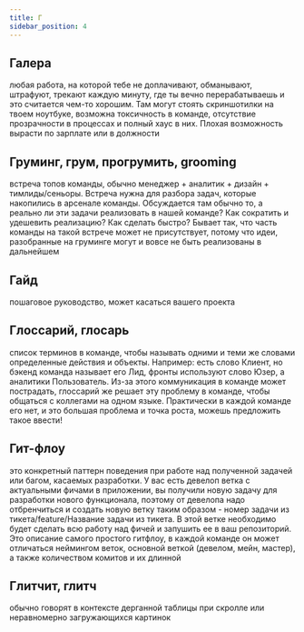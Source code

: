 ```yaml
---
title: Г
sidebar_position: 4
---
```


## Галера 
любая работа, на которой тебе не доплачивают, обманывают, штрафуют, трекают каждую минуту, где ты вечно перерабатываешь и это считается чем-то хорошим. Там могут стоять скриншотилки на твоем ноутбуке, возможна токсичность в команде, отсутствие прозрачности в процессах и полный хаус в них. Плохая возможность вырасти по зарплате или в должности

## Груминг, грум, прогрумить, grooming 
встреча топов команды, обычно менеджер + аналитик + дизайн + тимлиды/сеньоры. Встреча нужна для разбора задач, которые накопились в арсенале команды. Обсуждается там обычно то, а реально ли эти задачи реализовать в нашей команде? Как сократить и удешевить реализацию? Как сделать быстро? Бывает так, что часть команды на такой встрече может не присутствует, потому что идеи, разобранные на груминге могут и вовсе не быть реализованы в дальнейшем

## Гайд 
пошаговое руководство, может касаться вашего проекта

## Глоссарий, глосарь 
список терминов в команде, чтобы называть одними и теми же словами определенные действия и объекты. Например: есть слово Клиент, но бэкенд команда называет его Лид, фронты используют слово Юзер, а аналитики Пользователь. Из-за этого коммуникация в команде может пострадать, глоссарий же решает эту проблему в команде, чтобы общаться с коллегами на одном языке. Практически в каждой команде его нет, и это большая проблема и точка роста, можешь предложить такое ввести!

## Гит-флоу 
это конкретный паттерн поведения при работе над полученной задачей или багом, касаемых разработки. У вас есть девелоп ветка с актуальными фичами в приложении, вы получили новую задачу для разработки нового функционала, поэтому от девелопа надо отбренчиться и создать новую ветку таким образом - номер задачи из тикета/feature/Название задачи из тикета. В этой ветке необходимо будет сделать всю работу над фичей и запушить ее в ваш репозиторий. Это описание самого простого гитфлоу, в каждой команде он может отличаться неймингом веток, основной веткой (девелом, мейн, мастер), а также количеством комитов и их длинной

## Глитчит, глитч
обычно говорят в контексте дерганной таблицы при скролле или неравномерно загружающихся картинок
